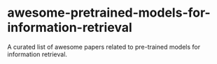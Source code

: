 # awesome-pretrained-models-for-information-retrieval
A curated list of awesome papers related to pre-trained models for information retrieval.
